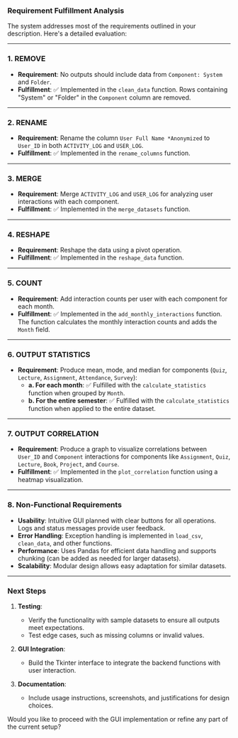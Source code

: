 ### **Requirement Fulfillment Analysis**

The system addresses most of the requirements outlined in your description. Here's a detailed evaluation:

---

### **1. REMOVE**
- **Requirement**: No outputs should include data from `Component: System` and `Folder`.
- **Fulfillment**: ✅ Implemented in the `clean_data` function. Rows containing "System" or "Folder" in the `Component` column are removed.

---

### **2. RENAME**
- **Requirement**: Rename the column `User Full Name *Anonymized` to `User_ID` in both `ACTIVITY_LOG` and `USER_LOG`.
- **Fulfillment**: ✅ Implemented in the `rename_columns` function.

---

### **3. MERGE**
- **Requirement**: Merge `ACTIVITY_LOG` and `USER_LOG` for analyzing user interactions with each component.
- **Fulfillment**: ✅ Implemented in the `merge_datasets` function.

---

### **4. RESHAPE**
- **Requirement**: Reshape the data using a pivot operation.
- **Fulfillment**: ✅ Implemented in the `reshape_data` function.

---

### **5. COUNT**
- **Requirement**: Add interaction counts per user with each component for each month.
- **Fulfillment**: ✅ Implemented in the `add_monthly_interactions` function. The function calculates the monthly interaction counts and adds the `Month` field.

---

### **6. OUTPUT STATISTICS**
- **Requirement**: Produce mean, mode, and median for components (`Quiz`, `Lecture`, `Assignment`, `Attendance`, `Survey`):
  - **a. For each month**: ✅ Fulfilled with the `calculate_statistics` function when grouped by `Month`.
  - **b. For the entire semester**: ✅ Fulfilled with the `calculate_statistics` function when applied to the entire dataset.

---

### **7. OUTPUT CORRELATION**
- **Requirement**: Produce a graph to visualize correlations between `User_ID` and `Component` interactions for components like `Assignment`, `Quiz`, `Lecture`, `Book`, `Project`, and `Course`.
- **Fulfillment**: ✅ Implemented in the `plot_correlation` function using a heatmap visualization.

---

### **8. Non-Functional Requirements**
- **Usability**: Intuitive GUI planned with clear buttons for all operations. Logs and status messages provide user feedback.
- **Error Handling**: Exception handling is implemented in `load_csv`, `clean_data`, and other functions.
- **Performance**: Uses Pandas for efficient data handling and supports chunking (can be added as needed for larger datasets).
- **Scalability**: Modular design allows easy adaptation for similar datasets.

---

### **Next Steps**
1. **Testing**:
   - Verify the functionality with sample datasets to ensure all outputs meet expectations.
   - Test edge cases, such as missing columns or invalid values.

2. **GUI Integration**:
   - Build the Tkinter interface to integrate the backend functions with user interaction.

3. **Documentation**:
   - Include usage instructions, screenshots, and justifications for design choices.

Would you like to proceed with the GUI implementation or refine any part of the current setup?